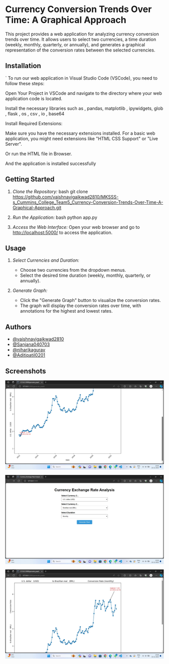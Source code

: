 # Currency Conversion Trends Over Time: A Graphical Approach

This project provides a web application for analyzing currency conversion trends over time. It allows users to select two currencies, a time duration (weekly, monthly, quarterly, or annually), and generates a graphical representation of the conversion rates between the selected currencies.

## Installation

`
To run our web application in Visual Studio Code (VSCode), you need to follow these  steps:

Open Your Project in VSCode and navigate to the directory where your web application code is located.

Install the necessary libraries such as , pandas, matplotlib , ipywidgets, glob , flask , os , csv , io , base64

Install Required Extensions:

Make sure you have the necessary extensions installed. For a basic web application, you might need extensions like "HTML CSS Support" or "Live Server".
    
Or run the HTML file in Browser.

And the application is installed successfully

## Getting Started

1. *Clone the Repository:*
    bash
    git clone https://github.com/vaishnavigaikwad2810/MKSSS-s_Cummins_College_Team5_Currency-Conversion-Trends-Over-Time-A-Graphical-Approach.git
       

2. *Run the Application:*
    bash
    python app.py
    

3. *Access the Web Interface:*
    Open your web browser and go to [http://localhost:5000/](http://localhost:5000/) to access the application.

## Usage

1. *Select Currencies and Duration:*
    - Choose two currencies from the dropdown menus.
    - Select the desired time duration (weekly, monthly, quarterly, or annually).

2. *Generate Graph:*
    - Click the "Generate Graph" button to visualize the conversion rates.
    - The graph will display the conversion rates over time, with annotations for the highest and lowest rates.

## Authors

- [@vaishnavigaikwad2810](https://github.com/vaishnavigaikwad2810)
- [@Sanjana040703](https://github.com/Sanjana040703)
- [@niharikagurav](https://github.com/niharikagurav)
- [@Aditipatil0201](https://github.com/Aditipatil0201)

## Screenshots

![App Screenshot](https://github.com/Sanjana040703/MKSSS-s_Cummins_College_Team5_Currency-Conversion-Trends-Over-Time-A-Graphical-Approach/blob/master/Images/WhatsApp%20Image%202023-11-23%20at%2009.07.04_8e816e95.jpg)


![App Screenshot](https://github.com/Sanjana040703/MKSSS-s_Cummins_College_Team5_Currency-Conversion-Trends-Over-Time-A-Graphical-Approach/blob/master/Images/WhatsApp%20Image%202023-11-23%20at%2009.07.05_5f9f711e.jpg)


![App Screenshot](https://github.com/Sanjana040703/MKSSS-s_Cummins_College_Team5_Currency-Conversion-Trends-Over-Time-A-Graphical-Approach/blob/master/Images/WhatsApp%20Image%202023-11-23%20at%2009.07.05_ae950eff.jpg)
